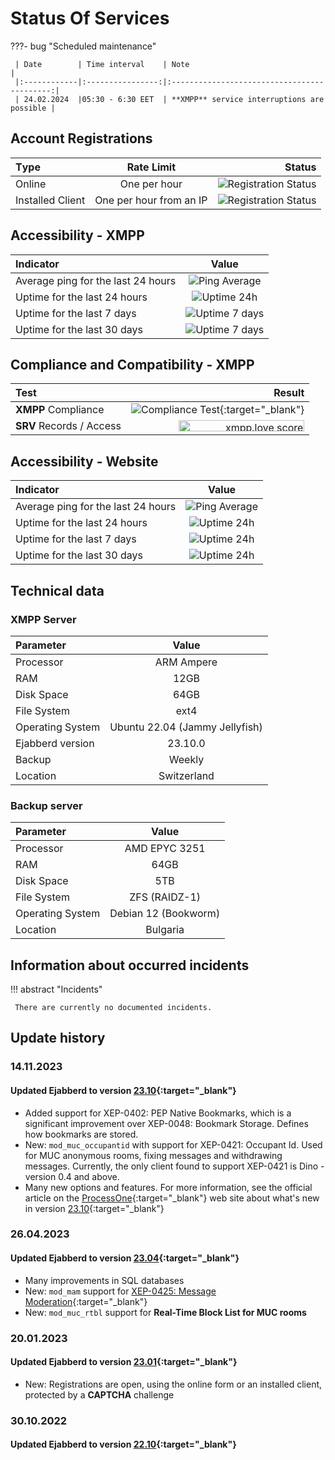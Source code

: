# Status Of Services

???- bug "Scheduled maintenance"

     | Date        | Time interval    | Note                                        |
     |:------------|:----------------:|:-------------------------------------------:|
     | 24.02.2024  |05:30 - 6:30 EET  | **XMPP** service interruptions are possible |

## Account Registrations

| Тype              |Rate Limit              |Status                           |
|:------------------|:----------------------:|-------------------------:|
| Online            |One per hour            |![Registration Status](https://uptime.tinyserver.eu/api/badge/141/status?label=&upLabel=OPEN&downLabel=CLOSED) |
| Installed Client  |One per hour from an IP |![Registration Status](https://uptime.tinyserver.eu/api/badge/141/status?label=&upLabel=OPEN&downLabel=CLOSED) |

## Accessibility - **XMPP**

| Indicator |Value |
|:---------------------------|:---------------------------------------------------:|
| Average ping for the last 24 hours|![Ping Average](https://uptime.tinyserver.eu/api/badge/137/ping?label=) |
| Uptime for the last 24 hours |![Uptime 24h](https://uptime.tinyserver.eu/api/badge/121/uptime/24?label=)|
| Uptime for the last 7 days |![Uptime 7 days](https://uptime.tinyserver.eu/api/badge/121/uptime/168?label=)|
| Uptime for the last 30 days |![Uptime 7 days](https://uptime.tinyserver.eu/api/badge/121/uptime/720?label=)|

## Compliance and Compatibility - **XMPP**

| Test                |Result                                                                  |
|:--------------------|-----------------------------------------------------------------------:|
| **XMPP** Compliance| ![Compliance Test](https://compliance.conversations.im/badge/chatrix.one){:target="_blank"} |
|**SRV** Records / Access| <a href='https://xmpp.love/servers/chatrix.one/results'><img src='https://xmpp.love/servers/chatrix.one/badge' width='201px' height= '18px' alt='xmpp.love score'></a> |

## Accessibility - Website

| Indicator                  | Value                                                 |
|:---------------------------|:-----------------------------------------------------:|
| Average ping for the last 24 hours|![Ping Average](https://uptime.tinyserver.eu/api/badge/135/ping) |
| Uptime for the last 24 hours |![Uptime 24h](https://uptime.tinyserver.eu/api/badge/135/uptime/24?label=)|
| Uptime for the last 7 days |![Uptime 24h](https://uptime.tinyserver.eu/api/badge/135/uptime/168?label=)|
| Uptime for the last 30 days |![Uptime 24h](https://uptime.tinyserver.eu/api/badge/135/uptime/720?label=)|

## Technical data

### XMPP Server

| Parameter        | Value                          |
|:-----------------|:------------------------------:|
| Processor        | ARM Ampere                     |
| RAM              | 12GB                           |
| Disk Space       | 64GB                           |
| File System      | ext4                           |
| Operating System | Ubuntu 22.04 (Jammy Jellyfish) |
| Ejabberd version | 23.10.0                        |
| Backup           | Weekly                         |
| Location         | Switzerland                    |

### Backup server

| Parameter        | Value                |
|:-----------------|:--------------------:|
| Processor        | AMD EPYC 3251        |
| RAM              | 64GB                 |
| Disk Space       | 5TB                  |
| File System      | ZFS (RAIDZ-1)        |
| Operating System | Debian 12 (Bookworm) |
| Location         | Bulgaria             |

## Information about occurred incidents

!!! abstract "Incidents"

     There are currently no documented incidents.

## Update history

### 14.11.2023

#### Updated Ejabberd to version [23.10](https://github.com/processone/ejabberd/releases/tag/23.10){:target="_blank"}

- Added support for XEP-0402: PEP Native Bookmarks, which is a significant improvement over XEP-0048: Bookmark Storage. Defines how bookmarks are stored.
- New: `mod_muc_occupantid` with support for XEP-0421: Occupant Id. Used for MUC anonymous rooms, fixing messages and withdrawing messages. Currently, the only client found to support XEP-0421 is Dino - version 0.4 and above.
- Many new options and features. For more information, see the official article on the [ProcessOne](https://www.process-one.net/){:target="_blank"} web site about what's new in version [23.10](https://www.process-one.net/blog/ejabberd-23-10/){:target="_blank"}

### 26.04.2023

#### Updated Ejabberd to version [23.04](https://github.com/processone/ejabberd/releases/tag/23.04){:target="_blank"}

- Many improvements in SQL databases
- New: `mod_mam` support for [XEP-0425: Message Moderation](https://xmpp.org/extensions/xep-0425.html){:target="_blank"}
- New: `mod_muc_rtbl` support for **Real-Time Block List for MUC rooms**

### 20.01.2023

#### Updated Ejabberd to version [23.01](https://github.com/processone/ejabberd/releases/tag/23.01){:target="_blank"}

- New: Registrations are open, using the online form or an installed client, protected by a **CAPTCHA** challenge

### 30.10.2022

#### Updated Ejabberd to version [22.10](https://github.com/processone/ejabberd/releases/tag/22.10){:target="_blank"}
